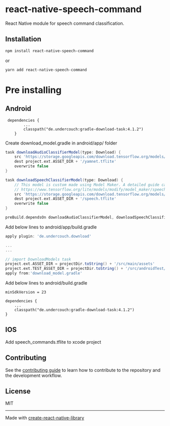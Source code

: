 # react-native-speech-command

React Native module for speech command classification.

## Installation

```sh
npm install react-native-speech-command  
```
or 
```sh
yarn add react-native-speech-command
```

# Pre installing

## Android

```
 dependencies {
        ...
        classpath("de.undercouch:gradle-download-task:4.1.2")
    }
```

Create download_model.gradle in android/app/ folder
```gradle
task downloadAudioClassifierModel(type: Download) {
    src 'https://storage.googleapis.com/download.tensorflow.org/models/tflite/task_library/audio_classification/android/lite-model_yamnet_classification_tflite_1.tflite'
    dest project.ext.ASSET_DIR + '/yamnet.tflite'
    overwrite false
}

task downloadSpeechClassifierModel(type: Download) {
    // This model is custom made using Model Maker. A detailed guide can be found here:
    // https://www.tensorflow.org/lite/models/modify/model_maker/speech_recognition
    src 'https://storage.googleapis.com/download.tensorflow.org/models/tflite/task_library/audio_classification/android/speech_commands.tflite'
    dest project.ext.ASSET_DIR + '/speech.tflite'
    overwrite false
}

preBuild.dependsOn downloadAudioClassifierModel, downloadSpeechClassifierModel
```

Add below lines to android/app/build.gradle
```gradle
apply plugin: 'de.undercouch.download' 

...
...

// import DownloadModels task
project.ext.ASSET_DIR = projectDir.toString() + '/src/main/assets'
project.ext.TEST_ASSET_DIR = projectDir.toString() + '/src/androidTest/assets'
apply from:'download_model.gradle'

```

Add below lines to android/build.gradle

```
minSdkVersion = 23

dependencies {
    ...
    classpath("de.undercouch:gradle-download-task:4.1.2")
}
```

## IOS
Add speech_commands.tflite to xcode project
## Contributing

See the [contributing guide](CONTRIBUTING.md) to learn how to contribute to the repository and the development workflow.

## License

MIT

---

Made with [create-react-native-library](https://github.com/callstack/react-native-builder-bob)
